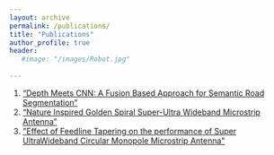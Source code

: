 ```yaml
---
layout: archive
permalink: /publications/
title: "Publications"
author_profile: true
header:
   #image: "/images/Robot.jpg"
   
---
```

1. [“Depth Meets CNN: A Fusion Based Approach for Semantic Road Segmentation”](https://raw.githubusercontent.com/SarthakGupta22/SarthakGupta22.github.io/master/images/ICML2020.pdf)
2. [“Nature Inspired Golden Spiral Super-Ultra Wideband Microstrip Antenna”](https://ieeexplore.ieee.org/document/8617550)
3. ["Effect of Feedline Tapering on the performance of Super UltraWideband Circular Monopole Microstrip Antenna"](https://ieeexplore.ieee.org/document/8402556)